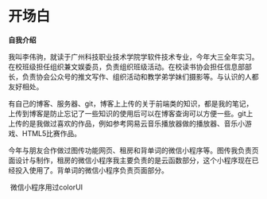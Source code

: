 # 开场白

**自我介绍**

​		我叫李伟驹，就读于广州科技职业技术学院学软件技术专业，今年大三全年实习。在校班级担任组织兼文娱委员，负责组织班级活动。在校读书协会担任信息部部长，负责协会公众号的推文写作、组织活动和教学弟学妹们摄影等。与认识的人都友好相处。

​		有自己的博客、服务器、git，博客上上传的关于前端类的知识，都是我的笔记，上传到博客是防止忘记了一些知识的使用后可以在博客查询可以方便一些。git上上传的是我做过喜欢的作品，例如参考网易云音乐播放器做的播放器、音乐小游戏、HTML5比赛作品。

​		今年与朋友合作做过图传功能网页、租房和背单词的微信小程序等。图传我负责页面设计与制作，租房的微信小程序我主要负责的是云函数部分，这个小程序现在已经投入使用了。背单词的微信小程序负责页面部分。

​		微信小程序用过colorUI

